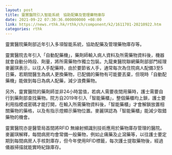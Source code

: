 ```yaml
---
layout: post
title: 靈實醫院引入智能系統　協助配藥及管理藥物庫存
date: 2021-09-22 07:30:36.000000000 +08:00
link: https://news.rthk.hk/rthk/ch/component/k2/1611701-20210922.htm
categories: rthk
---
```


靈實醫院藥劑部近年引入多項智能系統，協助配藥及管理藥物庫存等。

靈實醫院去年引入「自動配藥機」，藥劑師輸入病人資料及所需藥物資料後，機器就會自動分時段、劑量，將所需藥物作獨立包裝。九龍東醫院聯網藥劑部部門經理麥麗琪表示，以往人手配藥時，由於要節省人手，通常每次為住院病人配備3至5日藥，若期間醫生為病人更換藥物，已配備的藥物有可能要丟棄，但現時「自動配藥機」能做到每日為病人配藥，減少浪費藥物。

另外，靈實醫院的藥劑師並非24小時當值，若病人需要夜間用藥時，護士需要自行到藥劑部查找藥物。院方自2019年引入「智能藥櫃」，整個藥櫃均上鎖，護士要利用指模或密碼才能打開，在輸入所需藥物資料後，「智能藥櫃」才會解鎖放置相關藥物的藥格，以及有指示燈顯示藥物位置。麥麗琪認為「智能藥櫃」能減少取錯藥物的機會。

靈實醫院亦是醫管局首間將RFID 無線射頻識別技術應用於藥物庫存管理的醫院。麥麗琪解釋，每間病房均會常備一般藥物，例如止痛藥及止瀉藥等，以往護士要定期到每間病房人手核對庫存，但今年使用RFID標籤，每次護士提取藥物後，經過儀器掃描就能實時紀錄庫存。
